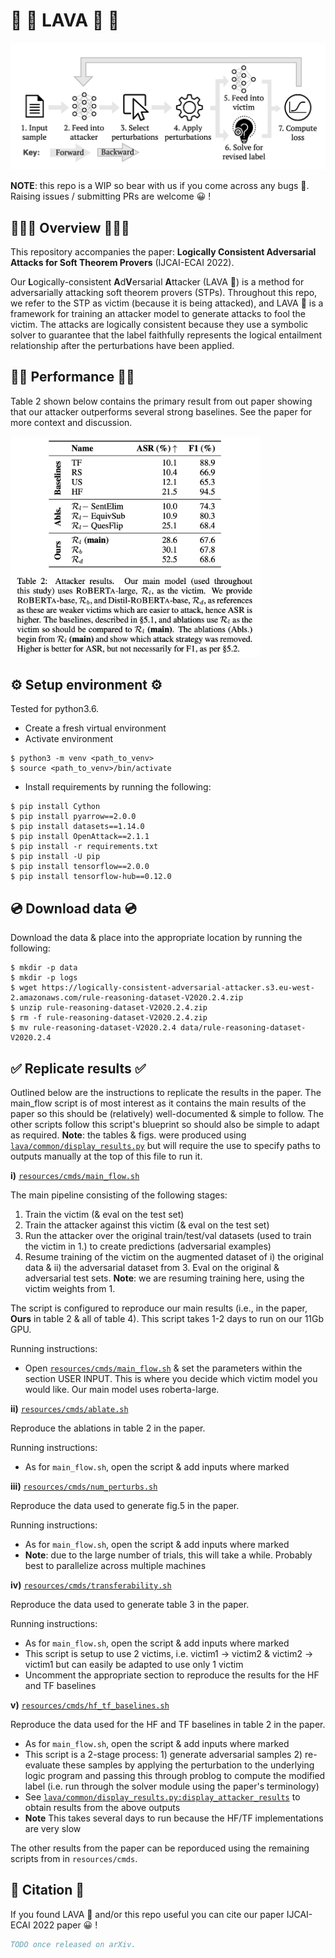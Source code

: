 # 🌋 🌋  LAVA  🌋 🌋

<img src="resources/fig/re-re-schematic.drawio.png" alt="model illustration" width="800"/>

**NOTE**: this repo is a WIP so bear with us if you come across any bugs 🐛. Raising issues / submitting PRs are welcome 😀 !

## 🕵🏼‍♀️ Overview 🕵🏾‍♂️

This repository accompanies the paper: **Logically Consistent Adversarial Attacks for Soft Theorem Provers** (IJCAI-ECAI 2022). 

Our **L**ogically-consistent **A**d**V**ersarial **A**ttacker (LAVA 🌋) is a method for adversarially attacking soft theorem provers (STPs). Throughout this repo, we refer to the STP as victim (because it is being attacked), and LAVA 🌋 is a framework for training an attacker model to generate attacks to fool the victim. The attacks are logically consistent because they use a symbolic solver to guarantee that the label faithfully represents the logical entailment relationship after the perturbations have been applied.

## 💪🏾 Performance 💪🏾

Table 2 shown below contains the primary result from out paper showing that our attacker outperforms several strong baselines. See the paper for more context and discussion.

<img src="resources/fig/table2.png" alt="model performance" width="400"/>


## ⚙️ Setup environment ⚙️

Tested for python3.6.
- Create a fresh virtual environment
- Activate environment
```console
$ python3 -m venv <path_to_venv>
$ source <path_to_venv>/bin/activate
```


- Install requirements by running the following:

```console
$ pip install Cython
$ pip install pyarrow==2.0.0
$ pip install datasets==1.14.0
$ pip install OpenAttack==2.1.1
$ pip install -r requirements.txt
$ pip install -U pip
$ pip install tensorflow==2.0.0
$ pip install tensorflow-hub==0.12.0
```

## 💿 Download data 💿

Download the data & place into the appropriate location by running the following:

```console
$ mkdir -p data
$ mkdir -p logs
$ wget https://logically-consistent-adversarial-attacker.s3.eu-west-2.amazonaws.com/rule-reasoning-dataset-V2020.2.4.zip
$ unzip rule-reasoning-dataset-V2020.2.4.zip
$ rm -f rule-reasoning-dataset-V2020.2.4.zip
$ mv rule-reasoning-dataset-V2020.2.4 data/rule-reasoning-dataset-V2020.2.4
```

## ✅ Replicate results ✅

Outlined below are the instructions to replicate the results in the paper. The main_flow script is of most interest as it contains the main results of the paper so this should be (relatively) well-documented & simple to follow. The other scripts follow this script's blueprint so should also be simple to adapt as required. **Note**: the tables & figs. were produced using [`lava/common/display_results.py`](lava/common/display_results.py) but will require the use to specify paths to outputs manually at the top of this file to run it.

**i)** [`resources/cmds/main_flow.sh`](resources/cmds/main_flow.sh) 

The main pipeline consisting of the following stages:
1) Train the victim (& eval on the test set)
2) Train the attacker against this victim (& eval on the test set)
3) Run the attacker over the original train/test/val datasets (used to train the victim in 1.) to create predictions (adversarial examples)
4) Resume training of the victim on the augmented dataset of i) the original data & ii) the adversarial dataset from 3. Eval on the original & adversarial test sets. **Note**: we are resuming training here, using the victim weights from 1. 

The script is configured to reproduce our main results (i.e., in the paper, **Ours** in table 2 & all of table 4). This script takes 1-2 days to run on our 11Gb GPU.

Running instructions:
- Open [`resources/cmds/main_flow.sh`](resources/cmds/main_flow.sh) & set the parameters within the section USER INPUT. This is where you decide which victim model you would like. Our main model uses roberta-large.

**ii)** [`resources/cmds/ablate.sh`](resources/cmds/ablate.sh)

Reproduce the ablations in table 2 in the paper. 

Running instructions:
- As for `main_flow.sh`, open the script & add inputs where marked

**iii)**  [`resources/cmds/num_perturbs.sh`](resources/cmds/num_perturbs.sh)

Reproduce the data used to generate fig.5 in the paper.

Running instructions:

- As for `main_flow.sh`, open the script & add inputs where marked
- **Note**: due to the large number of trials, this will take a while. Probably best to parallelize across multiple machines

**iv)** [`resources/cmds/transferability.sh`](resources/cmds/transferability.sh)

Reproduce the data used to generate table 3 in the paper. 

Running instructions:

- As for `main_flow.sh`, open the script & add inputs where marked
- This script is setup to use 2 victims, i.e. victim1 -> victim2 & victim2 -> victim1 but can easily be adapted to use only 1 victim
- Uncomment the appropriate section to reproduce the results for the HF and TF baselines

**v)** [`resources/cmds/hf_tf_baselines.sh`](resources/cmds/hf_tf_baselines.sh)

Reproduce the data used for the HF and TF baselines in table 2 in the paper. 

- As for `main_flow.sh`, open the script & add inputs where marked
- This script is a 2-stage process: 1) generate adversarial samples 2) re-evaluate these samples by applying the perturbation to the underlying logic program and passing this through problog to compute the modified label (i.e. run through the solver module using the paper's terminology)
- See [`lava/common/display_results.py:display_attacker_results`](lava/common/display_results.py:display_attacker_results) to obtain results from the above outputs
- **Note** This takes several days to run because the HF/TF implementations are very slow

The other results from the paper can be reporduced using the remaining scripts from in `resources/cmds`.

## 📜 Citation 📜

If you found LAVA 🌋 and/or this repo useful you can cite our paper IJCAI-ECAI 2022 paper 😀 !
```bibtex
TODO once released on arXiv.
```